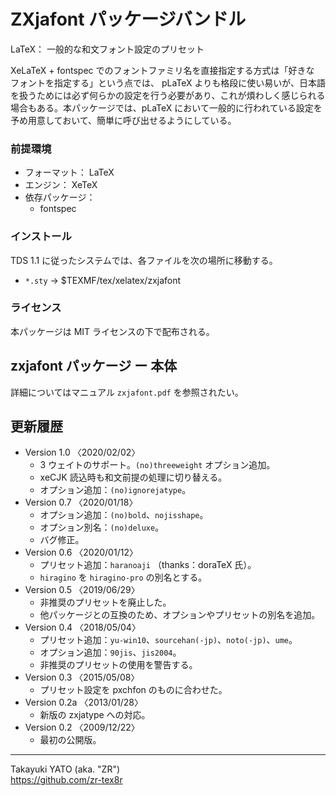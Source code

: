 ZXjafont パッケージバンドル
===========================

LaTeX： 一般的な和文フォント設定のプリセット

XeLaTeX + fontspec でのフォントファミリ名を直接指定する方式は「好きな
フォントを指定する」という点では、 pLaTeX よりも格段に使い易いが、日本語
を扱うためには必ず何らかの設定を行う必要があり、これが煩わしく感じられる
場合もある。本パッケージでは、pLaTeX において一般的に行われている設定を
予め用意しておいて、簡単に呼び出せるようにしている。

### 前提環境

  * フォーマット： LaTeX
  * エンジン： XeTeX
  * 依存パッケージ：
      - fontspec

### インストール

TDS 1.1 に従ったシステムでは、各ファイルを次の場所に移動する。

  - `*.sty`   → $TEXMF/tex/xelatex/zxjafont

### ライセンス

本パッケージは MIT ライセンスの下で配布される。


zxjafont パッケージ ー 本体
---------------------------

詳細についてはマニュアル `zxjafont.pdf` を参照されたい。


更新履歴
--------

  * Version 1.0  〈2020/02/02〉
      - 3 ウェイトのサポート。`(no)threeweight` オプション追加。
      - xeCJK 読込時も和文前提の処理に切り替える。
      - オプション追加：`(no)ignorejatype`。
  * Version 0.7  〈2020/01/18〉
      - オプション追加：`(no)bold`、`nojisshape`。
      - オプション別名：`(no)deluxe`。
      - バグ修正。
  * Version 0.6  〈2020/01/12〉
      - プリセット追加：`haranoaji` （thanks：doraTeX 氏）。
      - `hiragino` を `hiragino-pro` の別名とする。
  * Version 0.5  〈2019/06/29〉
      - 非推奨のプリセットを廃止した。
      - 他パッケージとの互換のため、オプションやプリセットの別名を追加。
  * Version 0.4  〈2018/05/04〉
      - プリセット追加：`yu-win10`、`sourcehan(-jp)`、`noto(-jp)`、`ume`。
      - オプション追加：`90jis`、`jis2004`。
      - 非推奨のプリセットの使用を警告する。
  * Version 0.3  〈2015/05/08〉
      - プリセット設定を pxchfon のものに合わせた。
  * Version 0.2a 〈2013/01/28〉
      - 新版の zxjatype への対応。
  * Version 0.2  〈2009/12/22〉
      - 最初の公開版。

--------------------
Takayuki YATO (aka. "ZR")  
https://github.com/zr-tex8r
